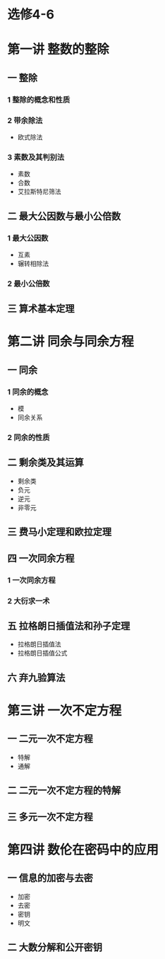 # 选修4-6

# 第一讲 整数的整除

## 一 整除

### 1 整除的概念和性质

### 2 带余除法

- 欧式除法

### 3 素数及其判别法

- 素数
- 合数
- 艾拉斯特尼筛法

## 二 最大公因数与最小公倍数

### 1 最大公因数

- 互素
- 辗转相除法

### 2 最小公倍数

## 三 算术基本定理

# 第二讲 同余与同余方程

## 一 同余

### 1 同余的概念

- 模
- 同余关系

### 2 同余的性质

## 二 剩余类及其运算

- 剩余类
- 负元
- 逆元
- 非零元

## 三 费马小定理和欧拉定理

## 四 一次同余方程

### 1  一次同余方程

### 2 大衍求一术

## 五 拉格朗日插值法和孙子定理

- 拉格朗日插值法
- 拉格朗日插值公式

## 六 弃九验算法

# 第三讲 一次不定方程

## 一 二元一次不定方程

- 特解
- 通解

## 二 二元一次不定方程的特解

## 三 多元一次不定方程

# 第四讲 数伦在密码中的应用

## 一 信息的加密与去密

- 加密
- 去密
- 密钥
- 明文

## 二 大数分解和公开密钥